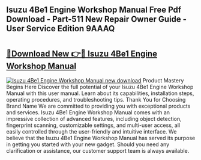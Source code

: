 ## Isuzu 4Be1 Engine Workshop Manual Free Pdf Download - Part-511 New Repair Owner Guide - User Service Edition 9AAAQ

# <h2><a href="http://bc47871.oget.top/?id=Isuzu+4Be1+Engine+Workshop+Manual">🔗Download New 👉🔴 Isuzu 4Be1 Engine Workshop Manual</a></h2>

[![Isuzu 4Be1 Engine Workshop Manual new download](https://i.imgur.com/5g1atiW.png)](http://bc47871.oget.top/?id=Isuzu+4Be1+Engine+Workshop+Manual)
Product Mastery Begins Here Discover the full potential of your Isuzu 4Be1 Engine Workshop Manual with this user manual. Learn about its capabilities, installation steps, operating procedures, and troubleshooting tips. Thank You for Choosing Brand Name We are committed to providing you with exceptional products and services. Isuzu 4Be1 Engine Workshop Manual comes with an impressive collection of advanced features, including object detection, fingerprint scanning, customizable settings, and multi-user access, all easily controlled through the user-friendly and intuitive interface. We believe that the Isuzu 4Be1 Engine Workshop Manual has served its purpose in getting you started with your new gadget. Should you need any clarification or assistance, our customer support team is always available.
